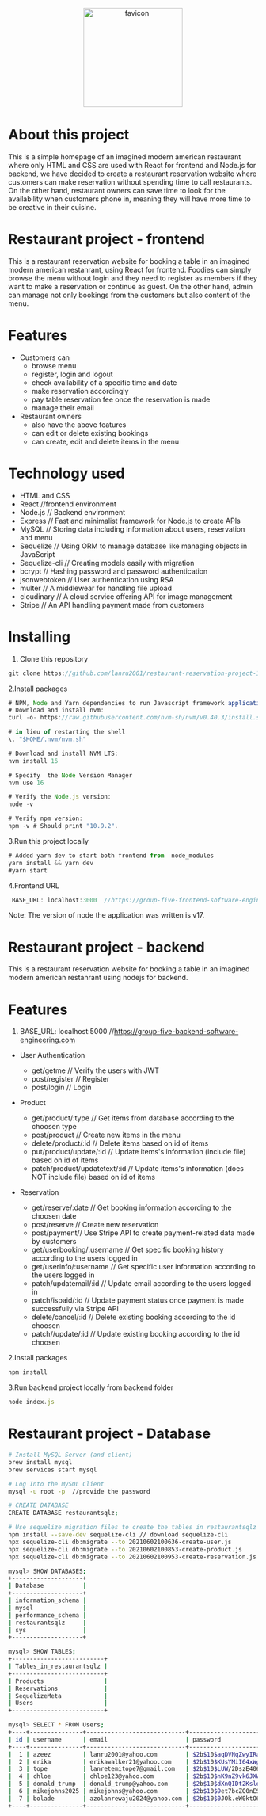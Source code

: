 <p align="center">
<img alt="favicon" src="https://res.cloudinary.com/pei7pei8luobo/image/upload/v1630420930/vegetarian_gzpvzo.svg" width="200" height="200" >
</p>

# About this project
This is a simple homepage of an imagined modern american restaurant where only HTML and CSS are used with React for frontend and Node.js for backend, we have decided to create a restaurant reservation website where customers can make reservation without spending time to call restaurants. On the other hand, restaurant owners can save time to look for the availability when customers phone in, meaning they will have more time to be creative in their cuisine.

# Restaurant project - frontend
This is a restaurant reservation  website for booking a table in an imagined modern american restanrant, using React for frontend. Foodies can simply browse the menu without login and they need to register as members if they want to make a reservation or continue as guest. On the other hand, admin can manage not only bookings from the customers but also content of the menu.

# Features
* Customers can
  - browse menu
  - register, login and logout
  - check availability of a specific time and date
  - make reservation accordingly
  - pay table reservation fee once the reservation is made
  - manage their email
* Restaurant owners
  - also have the above features
  - can edit or delete existing bookings
  - can create, edit and delete items in the menu

# Technology used

* HTML and CSS
* React //frontend environment
* Node.js // Backend environment
* Express // Fast and minimalist framework for Node.js to create APIs
* MySQL // Storing data including information about users, reservation and menu
* Sequelize // Using ORM to manage database like managing objects in JavaScript
* Sequelize-cli // Creating models easily with migration
* bcrypt // Hashing password and password authentication
* jsonwebtoken // User authentication using RSA
* multer // A middlewear for handling file upload
* cloudinary // A cloud service offering API for image management
* Stripe // An API handling payment made from customers


# Installing
1. Clone this repository
```javascript
git clone https://github.com/lanru2001/restaurant-reservation-project-1.git
```

2.Install packages
```javascript
# NPM, Node and Yarn dependencies to run Javascript framework application (React JS and NodeJs
# Download and install nvm:
curl -o- https://raw.githubusercontent.com/nvm-sh/nvm/v0.40.3/install.sh | bash

# in lieu of restarting the shell
\. "$HOME/.nvm/nvm.sh"

# Download and install NVM LTS:
nvm install 16

# Specify  the Node Version Manager
nvm use 16

# Verify the Node.js version:
node -v

# Verify npm version:
npm -v # Should print "10.9.2".
```

3.Run this project locally
```javascript
# Added yarn dev to start both frontend from  node_modules
yarn install && yarn dev
#yarn start
```
4.Frontend URL
   ```javascript
    BASE_URL: localhost:3000  //https://group-five-frontend-software-engineering.com
   ```
Note: The version of node the application was written is v17.

# Restaurant project - backend
This is a restaurant reservation website for booking a table in an imagined modern american restanrant using nodejs for backend.

# Features
1. BASE_URL: localhost:5000  //https://group-five-backend-software-engineering.com

* User Authentication
  * get/getme // Verify the users with JWT
  * post/register // Register
  * post/login // Login
  
* Product
  * get/product/:type // Get items from database according to the choosen type
  * post/product // Create new items in the menu
  * delete/product/:id // Delete items based on id of items
  * put/product/update/:id // Update items's information (include file) based on id of items
  * patch/product/updatetext/:id // Update items's information (does NOT include file) based on id of items

* Reservation
  * get/reserve/:date // Get booking information according to the choosen date
  * post/reserve // Create new reservation
  * post/payment// Use Stripe API to create payment-related data made by customers
  * get/userbooking/:username // Get specific booking history according to the users logged in
  * get/userinfo/:username // Get specific user information according to the users logged in
  * patch/updatemail/:id // Update email according to the users logged in
  * patch/ispaid/:id // Update payment status once payment is made successfully via Stripe API
  * delete/cancel/:id // Delete existing booking according to the id choosen
  * patch//update/:id // Update existing booking according to the id choosen

2.Install packages
```javascript
npm install
```

3.Run backend project locally from backend folder 
```javascript
node index.js
```
# Restaurant project - Database
```bash
# Install MySQL Server (and client)
brew install mysql
brew services start mysql

# Log Into the MySQL Client
mysql -u root -p  //provide the password

# CREATE DATABASE
CREATE DATABASE restaurantsqlz;

# Use sequelize migration files to create the tables in restaurantsqlz database
npm install --save-dev sequelize-cli // download sequelize-cli
npx sequelize-cli db:migrate --to 20210602100636-create-user.js
npx sequelize-cli db:migrate --to 20210602100853-create-product.js
npx sequelize-cli db:migrate --to 20210602100953-create-reservation.js

mysql> SHOW DATABASES;
+--------------------+
| Database           |
+--------------------+
| information_schema |
| mysql              |
| performance_schema |
| restaurantsqlz     |
| sys                |
+--------------------+

mysql> SHOW TABLES;
+--------------------------+
| Tables_in_restaurantsqlz |
+--------------------------+
| Products                 |
| Reservations             |
| SequelizeMeta            |
| Users                    |
+--------------------------+

mysql> SELECT * FROM Users;
+----+---------------+----------------------------+--------------------------------------------------------------+---------------------+---------------------+
| id | username      | email                      | password                                                     | createdAt           | updatedAt           |
+----+---------------+----------------------------+--------------------------------------------------------------+---------------------+---------------------+
|  1 | azeez         | lanru2001@yahoo.com        | $2b$10$aqDVNqZwyIRapO9wIZXzZeeNKUHbzSOC7D1TUTmhKgyOO4sg4QkP. | 2025-05-10 02:58:16 | 2025-05-10 02:58:16 |
|  2 | erika         | erikawalker21@yahoo.com    | $2b$10$KUsYMiI64xWg7KUxWmRbKOjoxw/6r0BhzivGMJo9VesYqfID0H1IC | 2025-05-10 16:09:38 | 2025-05-10 16:09:38 |
|  3 | tope          | lanretemitope7@gmail.com   | $2b$10$LUW/2DszE406A7pRBcmFpetbibHDBRB.lrJioaGHJAyJt96wCiy9y | 2025-05-10 16:11:45 | 2025-05-10 16:11:45 |
|  4 | chloe         | chloe123@yahoo.com         | $2b$10$nK9nZ9vk6JXW0RCm6akTlu56L0mViUMSlV51x0sBToFvOsXO7zMqC | 2025-05-10 21:41:07 | 2025-05-10 21:41:07 |
|  5 | donald_trump  | donald_trump@yahoo.com     | $2b$10$dXnQIDt2KslqmJVwpmywneV0C6TIrennoiBzALMtCc0wZ1wh9q6We | 2025-05-11 01:50:43 | 2025-05-11 01:50:43 |
|  6 | mikejohns2025 | mikejohns@yahoo.com        | $2b$10$9et7bcZO0nES2uFvB4voDOIplpmJWN7E/eZzaYi/sSvovoOwpPU9S | 2025-05-11 02:38:05 | 2025-05-11 02:38:05 |
|  7 | bolade        | azolanrewaju2024@yahoo.com | $2b$10$0JOk.eW0ktO6u.4Jx6sU1.5x4EqYGynwM7YZ7muW0hJUA1iXP8QPS | 2025-05-11 03:28:38 | 2025-05-11 03:28:38 |
+----+---------------+----------------------------+--------------------------------------------------------------+---------------------+---------------------+

```
